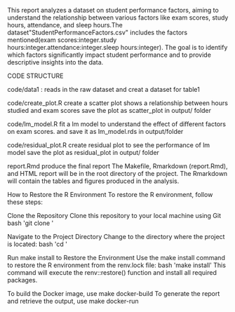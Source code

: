 This report analyzes a dataset on student performance factors, aiming to understand the relationship between various factors like exam scores, study hours, attendance, and sleep hours.The dataset"StudentPerformanceFactors.csv" includes the factors mentioned(exam scores:integer.study hours:integer.attendance:integer.sleep hours:integer). The goal is to identify which factors significantly impact student performance and to provide descriptive insights into the data.

CODE STRUCTURE

code/data1 :
reads in the raw dataset and creat a dataset for table1

code/create_plot.R
create a scatter plot shows a  relationship between hours studied and exam scores
save the plot as scatter_plot in output/ folder

code/lm_model.R
fit a lm model to understand the effect of different factors on exam scores. and save it as lm_model.rds in output/folder


code/residual_plot.R
create residual plot to see the performance of lm model
save the plot as residual_plot in output/ folder

report.Rmd
produce the final report
The Makefile, Rmarkdown (report.Rmd), and HTML report will be in the root directory of the project. The Rmarkdown will contain the tables and figures produced in the analysis.


How to Restore the R Environment
To restore the R environment, follow these steps:

Clone the Repository
Clone this repository to your local machine using Git
bash
'git clone <your-repository-url>'

Navigate to the Project Directory
Change to the directory where the project is located:
bash
'cd <project-directory>'



Run make install to Restore the Environment
Use the make install command to restore the R environment from the renv.lock file:
bash
'make install'
This command will execute the renv::restore() function and install all required packages.


To build the Docker image, use make docker-build
To generate the report and retrieve the output, use make docker-run